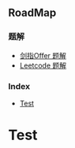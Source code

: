 **RoadMap**
---
<h3>题解</h3>

  - [剑指Offer 题解](./题解-剑指Offer.md)
  - [Leetcode 题解](./题解-LeetCode.md)

<h3>Index</h3>
<!-- TOC -->

- [Test](#test)

<!-- /TOC -->

# Test